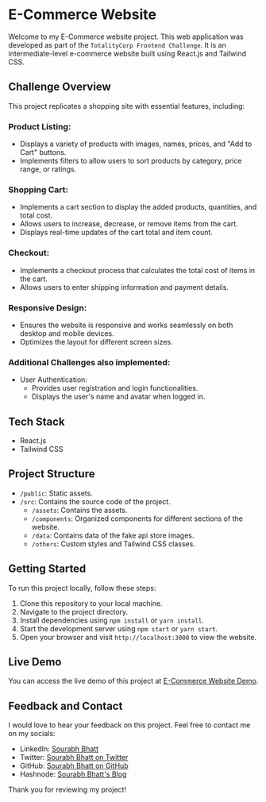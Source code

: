 # E-Commerce Website

Welcome to my E-Commerce website project. This web application was developed as part of the `TotalityCorp Frontend Challenge`. It is an intermediate-level e-commerce website built using React.js and Tailwind CSS.

## Challenge Overview

This project replicates a shopping site with essential features, including:

### Product Listing:

- Displays a variety of products with images, names, prices, and "Add to Cart" buttons.
- Implements filters to allow users to sort products by category, price range, or ratings.

### Shopping Cart:

- Implements a cart section to display the added products, quantities, and total cost.
- Allows users to increase, decrease, or remove items from the cart.
- Displays real-time updates of the cart total and item count.

### Checkout:

- Implements a checkout process that calculates the total cost of items in the cart.
- Allows users to enter shipping information and payment details.

### Responsive Design:

- Ensures the website is responsive and works seamlessly on both desktop and mobile devices.
- Optimizes the layout for different screen sizes.

### Additional Challenges also implemented:

- User Authentication:
  - Provides user registration and login functionalities.
  - Displays the user's name and avatar when logged in.

## Tech Stack

- React.js
- Tailwind CSS

## Project Structure

- `/public`: Static assets.
- `/src`: Contains the source code of the project.
  - `/assets`: Contains the assets.
  - `/components`: Organized components for different sections of the website.
  - `/data`: Contains data of the fake api store images.
  - `/others`: Custom styles and Tailwind CSS classes.

## Getting Started

To run this project locally, follow these steps:

1. Clone this repository to your local machine.
2. Navigate to the project directory.
3. Install dependencies using `npm install` or `yarn install`.
4. Start the development server using `npm start` or `yarn start`.
5. Open your browser and visit `http://localhost:3000` to view the website.

## Live Demo

You can access the live demo of this project at [E-Commerce Website Demo](https://ecommerce-frontend-website.vercel.app/).

## Feedback and Contact

I would love to hear your feedback on this project. Feel free to contact me on my socials:

- LinkedIn: [Sourabh Bhatt](https://linkedin.com/in/sourabh-bhatt)
- Twitter: [Sourabh Bhatt on Twitter](https://twitter.com/sourabh__bhatt)
- GitHub: [Sourabh Bhatt on GitHub](https://github.com/sourabh-bhatt)
- Hashnode: [Sourabh Bhatt's Blog](https://sourbhatt.hashnode.dev)

Thank you for reviewing my project!
